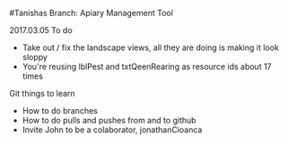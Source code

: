 #Tanishas Branch: Apiary Management Tool

2017.03.05
To do

- Take out / fix the landscape views, all they are doing is making it look sloppy
- You're reusing lblPest and txtQeenRearing as resource ids about 17 times 

Git things to learn

- How to do branches
- How to do pulls and pushes from and to github
- Invite John to be a colaborator, jonathanCioanca

